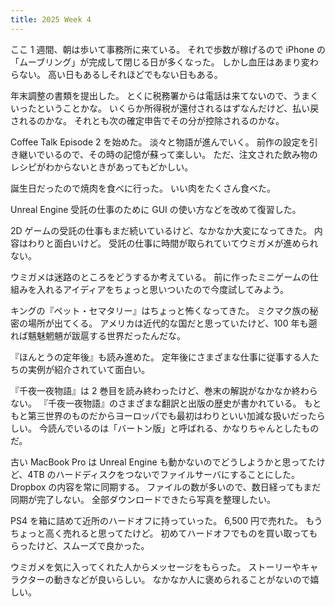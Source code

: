 ```yaml
---
title: 2025 Week 4
---
```


ここ 1 週間、朝は歩いて事務所に来ている。
それで歩数が稼げるので iPhone の「ムーブリング」が完成して閉じる日が多くなった。
しかし血圧はあまり変わらない。
高い日もあるしそれほどでもない日もある。

年末調整の書類を提出した。
とくに税務署からは電話は来てないので、うまくいったということかな。
いくらか所得税が還付されるはずなんだけど、払い戻されるのかな。
それとも次の確定申告でその分が控除されるのかな。

Coffee Talk Episode 2 を始めた。
淡々と物語が進んでいく。
前作の設定を引き継いでいるので、その時の記憶が蘇って楽しい。
ただ、注文された飲み物のレシピがわからないときがあってもどかしい。

誕生日だったので焼肉を食べに行った。
いい肉をたくさん食べた。

Unreal Engine 受託の仕事のために GUI の使い方などを改めて復習した。

2D ゲームの受託の仕事もまだ続いているけど、なかなか大変になってきた。
内容はわりと面白いけど。
受託の仕事に時間が取られていてウミガメが進められない。

ウミガメは迷路のところをどうするか考えている。
前に作ったミニゲームの仕組みを入れるアイディアをちょっと思いついたので今度試してみよう。

キングの『ペット・セマタリー』はちょっと怖くなってきた。
ミクマク族の秘密の場所が出てくる。
アメリカは近代的な国だと思っていたけど、100 年も遡れば魑魅魍魎が跋扈する世界だったんだな。

『ほんとうの定年後』も読み進めた。
定年後にさまざまな仕事に従事する人たちの実例が紹介されていて面白い。

『千夜一夜物語』は 2 巻目を読み終わったけど、巻末の解説がなかなか終わらない。
『千夜一夜物語』のさまざまな翻訳と出版の歴史が書かれている。
もともと第三世界のものだからヨーロッパでも最初はわりといい加減な扱いだったらしい。
今読んでいるのは「バートン版」と呼ばれる、かなりちゃんとしたものだ。

古い MacBook Pro は Unreal Engine も動かないのでどうしようかと思ってたけど、4TB のハードディスクをつないでファイルサーバにすることにした。
Dropbox の内容を常に同期する。
ファイルの数が多いので、数日経ってもまだ同期が完了しない。
全部ダウンロードできたら写真を整理したい。

PS4 を箱に詰めて近所のハードオフに持っていった。
6,500 円で売れた。
もうちょっと高く売れると思ってたけど。
初めてハードオフでものを買い取ってもらったけど、スムーズで良かった。

ウミガメを気に入ってくれた人からメッセージをもらった。
ストーリーやキャラクターの動きなどが良いらしい。
なかなか人に褒められることがないので嬉しい。
